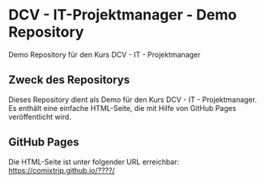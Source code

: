 # DCV - IT-Projektmanager - Demo Repository
Demo Repository für den Kurs DCV - IT - Projektmanager

## Zweck des Repositorys
Dieses Repository dient als Demo für den Kurs DCV - IT - Projektmanager. Es enthält eine einfache HTML-Seite, die mit Hilfe von GitHub Pages veröffentlicht wird.

## GitHub Pages
Die HTML-Seite ist unter folgender URL erreichbar: https://comixtrip.github.io/????/